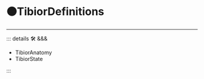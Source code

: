 # 🟠<mooves>TibiorDefinitions</mooves>

---

<!-- =================================================== -->
<!-- =================================================== -->
<!-- =================================================== -->
<!-- =================================================== -->
<!-- =================================================== -->
::: details 🛠 <dev>&&&</dev>

- TibiorAnatomy
- TibiorState

:::
